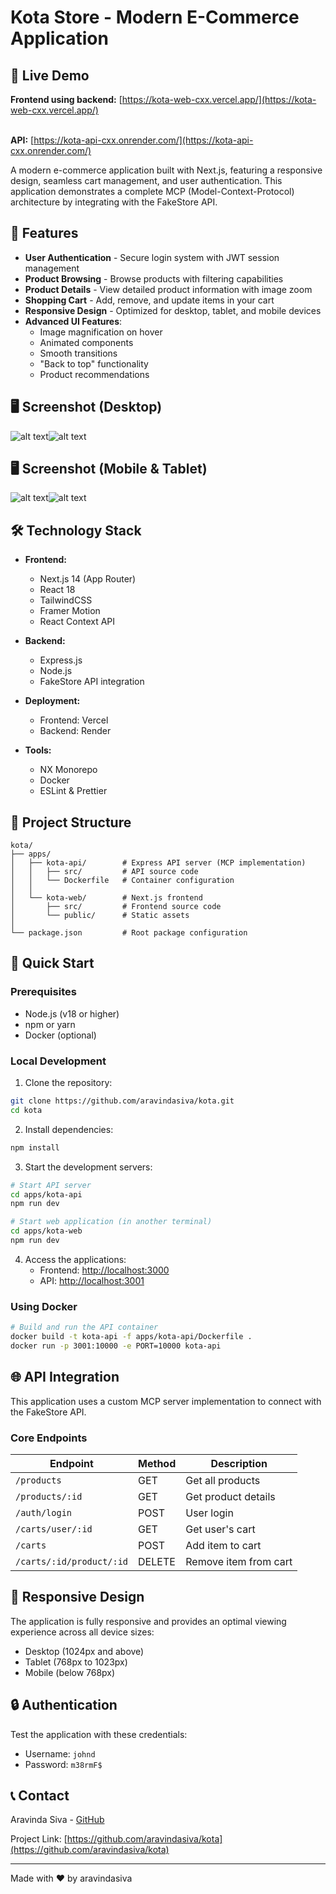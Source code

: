 # Kota Store - Modern E-Commerce Application

## 🚀 Live Demo

**Frontend using backend:** [https://kota-web-cxx.vercel.app/](https://kota-web-cxx.vercel.app/)  
<br>

**API:** [https://kota-api-cxx.onrender.com/](https://kota-api-cxx.onrender.com/)

A modern e-commerce application built with Next.js, featuring a responsive design, seamless cart management, and user authentication. This application demonstrates a complete MCP (Model-Context-Protocol) architecture by integrating with the FakeStore API.

## 🌟 Features

- **User Authentication** - Secure login system with JWT session management
- **Product Browsing** - Browse products with filtering capabilities
- **Product Details** - View detailed product information with image zoom
- **Shopping Cart** - Add, remove, and update items in your cart
- **Responsive Design** - Optimized for desktop, tablet, and mobile devices
- **Advanced UI Features**:
  - Image magnification on hover
  - Animated components
  - Smooth transitions
  - "Back to top" functionality
  - Product recommendations

## 🖥️ Screenshot (Desktop)
![alt text](image.png)![alt text](image-1.png)

## 🖥️ Screenshot (Mobile & Tablet)
![alt text](image-2.png)![alt text](image-3.png)

## 🛠️ Technology Stack

- **Frontend:**
  - Next.js 14 (App Router)
  - React 18
  - TailwindCSS
  - Framer Motion
  - React Context API

- **Backend:**
  - Express.js
  - Node.js
  - FakeStore API integration

- **Deployment:**
  - Frontend: Vercel
  - Backend: Render

- **Tools:**
  - NX Monorepo
  - Docker
  - ESLint & Prettier

## 📂 Project Structure

```
kota/
├── apps/
│   ├── kota-api/        # Express API server (MCP implementation)
│   │   ├── src/         # API source code
│   │   └── Dockerfile   # Container configuration
│   │
│   └── kota-web/        # Next.js frontend
│       ├── src/         # Frontend source code
│       └── public/      # Static assets
│
└── package.json         # Root package configuration
```

## 🔧 Quick Start

### Prerequisites

- Node.js (v18 or higher)
- npm or yarn
- Docker (optional)

### Local Development

1. Clone the repository:
```bash
git clone https://github.com/aravindasiva/kota.git
cd kota
```

2. Install dependencies:
```bash
npm install
```

3. Start the development servers:
```bash
# Start API server
cd apps/kota-api
npm run dev

# Start web application (in another terminal)
cd apps/kota-web
npm run dev
```

4. Access the applications:
   - Frontend: [http://localhost:3000](http://localhost:3000)
   - API: [http://localhost:3001](http://localhost:3001)

### Using Docker

```bash
# Build and run the API container
docker build -t kota-api -f apps/kota-api/Dockerfile .
docker run -p 3001:10000 -e PORT=10000 kota-api
```

## 🌐 API Integration

This application uses a custom MCP server implementation to connect with the FakeStore API.

### Core Endpoints

| Endpoint | Method | Description |
|----------|--------|-------------|
| `/products` | GET | Get all products |
| `/products/:id` | GET | Get product details |
| `/auth/login` | POST | User login |
| `/carts/user/:id` | GET | Get user's cart |
| `/carts` | POST | Add item to cart |
| `/carts/:id/product/:id` | DELETE | Remove item from cart |

## 📱 Responsive Design

The application is fully responsive and provides an optimal viewing experience across all device sizes:

- Desktop (1024px and above)
- Tablet (768px to 1023px)
- Mobile (below 768px)

## 🔒 Authentication

Test the application with these credentials:

- Username: `johnd`
- Password: `m38rmF$`

## 📞 Contact

Aravinda Siva - [GitHub](https://github.com/aravindasiva)

Project Link: [https://github.com/aravindasiva/kota](https://github.com/aravindasiva/kota)

---

Made with ❤️ by aravindasiva
